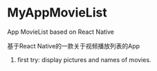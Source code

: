 # MyAppMovieList

App MovieList based on React Native

基于React Native的一款关于视频播放列表的App

1. first try: display pictures and names of movies.
